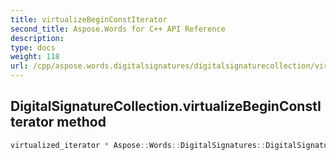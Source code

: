 ```yaml
---
title: virtualizeBeginConstIterator
second_title: Aspose.Words for C++ API Reference
description: 
type: docs
weight: 118
url: /cpp/aspose.words.digitalsignatures/digitalsignaturecollection/virtualizebeginconstiterator/
---
```

## DigitalSignatureCollection.virtualizeBeginConstIterator method




```cpp
virtualized_iterator * Aspose::Words::DigitalSignatures::DigitalSignatureCollection::virtualizeBeginConstIterator() const override
```

